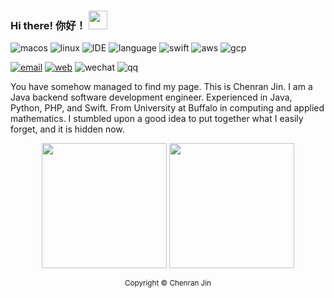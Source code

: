 ### Hi there! 你好！ <img src="https://raw.githubusercontent.com/MartinHeinz/MartinHeinz/master/wave.gif" width="30px">

![macos](https://img.shields.io/badge/macOS-000000?logo=Apple)
![linux](https://img.shields.io/badge/CentOS-262577?logo=Linux&logoColor=white)
![IDE](https://img.shields.io/badge/IntelliJ_IDEA-000000?logo=IntelliJIDEA)
![language](https://img.shields.io/badge/Java-007396?logo=Java)
![swift](https://img.shields.io/badge/SwiftUI-f05138?logo=Swift&logoColor=white)
![aws](https://img.shields.io/badge/AWS-232f3e?logo=AmazonAWS&logoColor=white)
![gcp](https://img.shields.io/badge/GCP-4285F4?logo=GoogleCloud&logoColor=white) 

[![email](https://img.shields.io/badge/email-hello@jin.cr-005ff9?logo=mail.Ru)](mailto:hello@jin.cr)
[![web](https://img.shields.io/badge/web-jin.cr-4285f4?logo=GoogleChrome&logoColor=white)](https://jin.cr)
![wechat](https://img.shields.io/badge/WeChat-chenran__j-07c160?logo=WeChat&logoColor=white)
![qq](https://img.shields.io/badge/QQ-964465647-eb1923?logo=TencentQQ&logoColor=white)

You have somehow managed to find my page. This is Chenran Jin. I am a Java backend software development engineer. Experienced in Java, Python, PHP, and Swift. From University at Buffalo in computing and applied mathematics. I stumbled upon a good idea to put together what I easily forget, and it is hidden now.

<p align="center"><img src="https://github-readme-stats.vercel.app/api?username=chenranj&show_icons=true" height="200"/> <img src="https://github-readme-stats.vercel.app/api/top-langs/?username=chenranj" height="200"/></p>
<p align="center"><sub>Copyright © Chenran Jin</sub></p>
